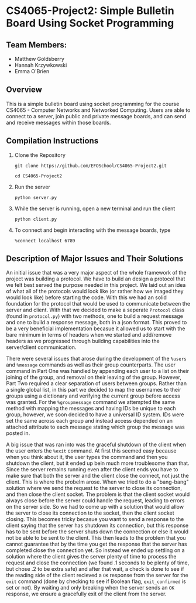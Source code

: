 # CS4065-Project2: Simple Bulletin Board Using Socket Programming

## Team Members:
* Matthew Goldsberry
* Hannah Krzywkowski
* Emma O'Brien

## Overview
This is a simple bulletin board using socket programming for the course CS4065 - Computer Networks and Networked Computing. Users are able to connect to a server, join public and private message boards, and can send and receive messages within those boards. 

## Compilation Instructions
1. Clone the Repository
   
   `git clone https://github.com/EFOSchool/CS4065-Project2.git`
   
    `cd CS4065-Project2`
2. Run the server
   
   `python server.py`
3. While the server is running, open a new terminal and run the client
   
   `python client.py`

4. To connect and begin interacting with the message boards, type

   `%connect localhost 6789`

## Description of Major Issues and Their Solutions

An initial issue that was a very major aspect of the whole framework of the project was building a protocol. We have to build an design a protocol that we felt best served the purpose needed in this project. We laid out an idea of what all of the protocols would look like (or rather how we imaged they would look like) before starting the code. With this we had an solid foundation for the protocol that would be used to communicate between the server and client. With that we decided to make a seperate `Protocol` class (found in `protocol.py`) with two methods, one to build a request message and one to build a response message, both in a json format. This proved to be a very beneficial implementation becasue it allowed us to start with the bare minimum in terms of headers when we started and add/remove headers as we progressed through building capabilities into the server/client communication. 

There were several issues that arose during the development of the `%users` and `%message` commands as well as their group counterparts. The user command in Part One was handled by appending each user to a list on their joining of the group, and removal on their leaving of the group. However, Part Two required a clear separation of users between groups. Rather than a single global list, in this part we decided to map the usernames to their groups using a dictionary and verifying the current group before access was granted. For the `%groupmessage` command we attempted the same method with mapping the messages and having IDs be unique to each group, however, we soon decided to have a universal ID system. IDs were set the same across each group and instead access depended on an attached attribute to each message stating which group the message was posted in. 

A big issue that was ran into was the graceful shutdown of the client when the user enters the `%exit` command. At first this seemed easy because when you think about it, the user types the command and then you shutdown the client, but it ended up bein much more troublesome than that. Since the server remains running even after the client ends you have to make sure that both the server and the client close the connect, not just the client. This is where the probelm arose. When we tried to do a "bang-bang" solution where we send the request to the server to close its connection, and then close the client socket. The problem is that the client socket would always close before the server could handle the request, leading to errors on the server side. So we had to come up with a solution that would allow the server to close its connection to the socket, then the client socket closing. This becomes tricky becasue you want to send a response to the client saying that the server has shutdown its connection, but this response has to be sent before the server shuts down the connection or else it would not be able to be sent to the client. This then leads to the problem that you cannot guarantee that by the time you get the response that the server has completed close the connection yet. So instead we ended up settling on a solution where the client gives the server plenty of time to process the request and close the connection (we found .1 seconds to be plenty of time, but chose .2 to be extra safe) and after that wait, a check is done to see if the reading side of the client recieved a `OK` response from the server for the `exit` command (done by checking to see if Boolean flag, `exit_confirmed` is set or not). By waiting and only breaking when the server sends an `OK` response, we ensure a gracefully exit of the client from the server.
